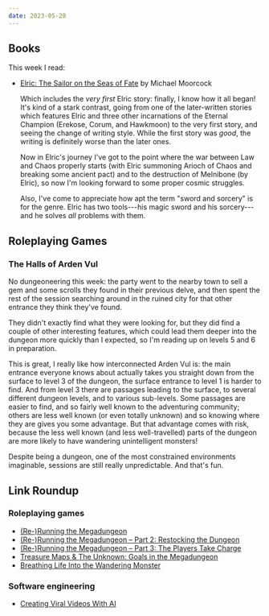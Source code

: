 ```yaml
---
date: 2023-05-28
---
```


## Books

This week I read:

- [Elric: The Sailor on the Seas of Fate][] by Michael Moorcock

  Which includes the *very first* Elric story: finally, I know how it all began!
  It's kind of a stark contrast, going from one of the later-written stories
  which features Elric and three other incarnations of the Eternal Champion
  (Erekose, Corum, and Hawkmoon) to the very first story, and seeing the change
  of writing style.  While the first story was *good*, the writing is definitely
  worse than the later ones.
  
  Now in Elric's journey I've got to the point where the war between Law and
  Chaos properly starts (with Elric summoning Arioch of Chaos and breaking some
  ancient pact) and to the destruction of Melnibone (by Elric), so now I'm
  looking forward to some proper cosmic struggles.
  
  Also, I've come to appreciate how apt the term "sword and sorcery" is for the
  genre.  Elric has two tools---his magic sword and his sorcery---and he solves
  *all* problems with them.

[Elric: The Sailor on the Seas of Fate]: https://en.wikipedia.org/wiki/Elric_of_Melnibon%C3%A9


## Roleplaying Games

### The Halls of Arden Vul

No dungeoneering this week: the party went to the nearby town to sell a gem and
some scrolls they found in their previous delve, and then spent the rest of the
session searching around in the ruined city for that other entrance they think
they've found.

They didn't exactly find what they were looking for, but they did find a couple
of other interesting features, which could lead them deeper into the dungeon
more quickly than I expected, so I'm reading up on levels 5 and 6 in
preparation.

This is great, I really like how interconnected Arden Vul is: the main entrance
everyone knows about actually takes you straight down from the surface to level
3 of the dungeon, the surface entrance to level 1 is harder to find.  And from
level 3 there are passages leading to the surface, to several different dungeon
levels, and to various sub-levels.  Some passages are easier to find, and so
fairly well known to the adventuring community; others are less well known (or
even totally unknown) and so knowing where they are gives you some advantage.
But that advantage comes with risk, because the less well known (and less
well-travelled) parts of the dungeon are more likely to have wandering
unintelligent monsters!

Despite being a dungeon, one of the most constrained environments imaginable,
sessions are still really unpredictable.  And that's fun.


## Link Roundup

### Roleplaying games

- [(Re-)Running the Megadungeon](https://thealexandrian.net/wordpress/5/roleplaying-games/re-running-the-megadungeon)
- [(Re-)Running the Megadungeon – Part 2: Restocking the Dungeon](https://thealexandrian.net/wordpress/1248/roleplaying-games/re-running-the-megadungeon-part-2-restocking-the-dungeon)
- [(Re-)Running the Megadungeon – Part 3: The Players Take Charge](https://thealexandrian.net/wordpress/49541/roleplaying-games/re-running-the-megadungeon-part-3-the-players-take-charge)
- [Treasure Maps & The Unknown: Goals in the Megadungeon](https://thealexandrian.net/wordpress/1900/roleplaying-games/treasure-maps-the-unknown-goals-in-the-megadungeon)
- [Breathing Life Into the Wandering Monster](https://thealexandrian.net/wordpress/7897/roleplaying-games/breathing-life-into-the-wandering-monster)

### Software engineering

- [Creating Viral Videos With AI](https://www.youtube.com/watch?v=pgdmhwtsntk)
